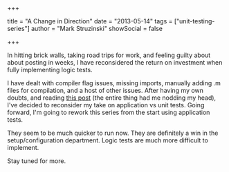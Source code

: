 +++

title = "A Change in Direction"
date = "2013-05-14"
tags = ["unit-testing-series"]
author = "Mark Struzinski"
showSocial = false

+++

In hitting brick walls, taking road trips for work, and feeling guilty about
about posting in weeks, I have reconsidered the return on investment when fully
implementing logic tests. 

<!--more-->

I have dealt with compiler flag issues, missing
imports, manually adding .m files for compilation, and a host of other issues.
After having my own doubts, and reading [this post][1] (the entire thing had me
nodding my head), I've decided to reconsider my take on application vs unit
tests. Going forward, I'm going to rework this series from the start using
application tests.

They seem to be much quicker to run now. They are definitely a win in the
setup/configuration department. Logic tests are much more difficult to implement.

Stay tuned for more.

[1]: http://iosunittesting.com/ocunit-logic-tests-are-dead/?utm_source=rss&utm_medium=rss&utm_campaign=ocunit-logic-tests-are-dead "this post"
